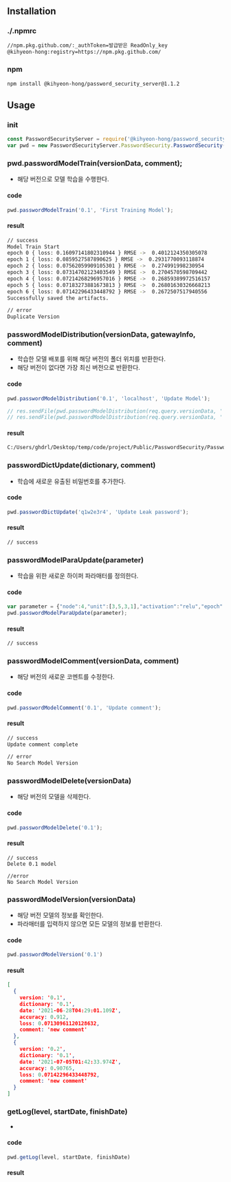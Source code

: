 ## Installation


### ./.npmrc
```txt
//npm.pkg.github.com/:_authToken=발급받은 ReadOnly_key
@kihyeon-hong:registry=https://npm.pkg.github.com/
```

### npm
```bash
npm install @kihyeon-hong/password_security_server@1.1.2
```


## Usage

### init
```js
const PasswordSecurityServer = require('@kihyeon-hong/password_security_server');
var pwd = new PasswordSecurityServer.PasswordSecurity.PasswordSecurity();
```

### pwd.passwordModelTrain(versionData, comment);

- 해당 버전으로 모델 학습을 수행한다.

#### code
```js
pwd.passwordModelTrain('0.1', 'First Training Model');
```

#### result
```bash
// success
Model Train Start
epoch 0 { loss: 0.16097141802310944 } RMSE ->  0.4012124350305078
epoch 1 { loss: 0.0859527587890625 } RMSE ->  0.2931770093118874
epoch 2 { loss: 0.07562059909105301 } RMSE ->  0.274991998230954
epoch 3 { loss: 0.07314702123403549 } RMSE ->  0.2704570598709442
epoch 4 { loss: 0.07214268296957016 } RMSE ->  0.26859389972516157
epoch 5 { loss: 0.07183273881673813 } RMSE ->  0.26801630326668213
epoch 6 { loss: 0.07142296433448792 } RMSE ->  0.2672507517940556
Successfully saved the artifacts.

// error
Duplicate Version
```


### passwordModelDistribution(versionData, gatewayInfo, comment)

- 학습한 모델 배포를 위해 해당 버전의 폴더 위치를 반환한다.
- 해당 버전이 없다면 가장 최신 버전으로 반환한다.

#### code
```js
pwd.passwordModelDistribution('0.1', 'localhost', 'Update Model');

// res.sendFile(pwd.passwordModelDistribution(req.query.versionData, '', req.query.comment) + `/model.json`);
// res.sendFile(pwd.passwordModelDistribution(req.query.versionData, '', req.query.comment) + `/weights.bin`);
```

#### result
```bash
C:/Users/ghdrl/Desktop/temp/code/project/Public/PasswordSecurity/Password_security_server_express/node_modules/@kihyeon-hong/password_security_server/passwordModel/0.1
```


### passwordDictUpdate(dictionary, comment)

- 학습에 새로운 유출된 비밀번호를 추가한다.

#### code
```js
pwd.passwordDictUpdate('q1w2e3r4', 'Update Leak password');
```

#### result
```bash
// success
```


### passwordModelParaUpdate(parameter)

- 학습을 위한 새로운 하이퍼 파라매터를 정의한다.

#### code
```js
var parameter = {"node":4,"unit":[3,5,3,1],"activation":"relu","epoch":7,"comment":"test message."};
pwd.passwordModelParaUpdate(parameter);
```

#### result
```bash
// success
```


### passwordModelComment(versionData, comment)

- 해당 버전의 새로운 코멘트를 수정한다.

#### code
```js
pwd.passwordModelComment('0.1', 'Update comment');
```

#### result
```bash
// success
Update comment complete

// error
No Search Model Version
```


### passwordModelDelete(versionData)

- 해당 버전의 모델을 삭제한다.

#### code
```js
pwd.passwordModelDelete('0.1');
```

#### result
```
// success
Delete 0.1 model

//error
No Search Model Version
```


### passwordModelVersion(versionData)

- 해당 버전 모델의 정보를 확인한다.
- 파라매터를 입력하지 않으면 모든 모델의 정보를 반환한다.

#### code
```js
pwd.passwordModelVersion('0.1')
```

#### result
```json
[
  {
    version: '0.1',
    dictionary: '0.1',
    date: '2021-06-28T04:29:01.109Z',
    accuracy: 0.912,
    loss: 0.07130961120128632,
    comment: 'new comment'
  },
  {
    version: '0.2',
    dictionary: '0.1',
    date: '2021-07-05T01:42:33.974Z',
    accuracy: 0.90765,
    loss: 0.07142296433448792,
    comment: 'new comment'
  }
]
```


### getLog(level, startDate, finishDate)

- 

#### code
```js
pwd.getLog(level, startDate, finishDate)
```

#### result
```

```